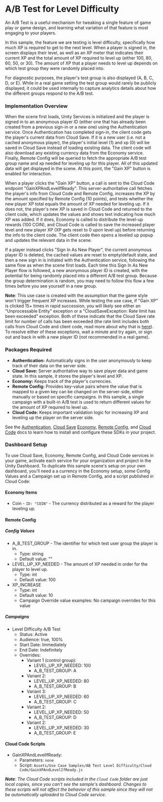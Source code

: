 # A/B Test for Level Difficulty
An A/B Test is a useful mechanism for tweaking a single feature of game play or game design, and learning what variation of that feature is most engaging to your players.

In this sample, the feature we are testing is level difficulty, specifically how much XP is required to get to the next level.
When a player is signed in, the screen displays their level, as well as an XP meter that indicates their current XP and the total amount of XP required to level up (either 100, 80, 60, 50, or 30).
The amount of XP that a player needs to level up depends on which test group they were randomly placed into.

For diagnostic purposes, the player's test group is also displayed (A, B, C, D, or E).
While in a real game setting the test group would rarely be publicly displayed, it could be used internally to capture analytics details about how the different groups respond to the A/B test.

### Implementation Overview
When the scene first loads, Unity Services is initialized and the player is signed in to an anonymous player ID (either one that has already been created from a previous sign-in or a new one) using the Authentication service.
Once Authentication has completed sign-in, the client code gets the player's current data from Cloud Save.
If it is a new user (i.e. not a cached anonymous player), the player's initial level (1) and xp (0) will be saved in Cloud Save instead of loading existing data.
The client code will also download any existing currency data from the Economy service.
Finally, Remote Config will be queried to fetch the appropriate A/B test group name and xp needed for leveling up for this player.
All of this updated data will get displayed in the scene.
At this point, the "Gain XP" button is enabled for interaction.

When a player clicks the "Gain XP" button, a call is sent to the Cloud Code endpoint "GainXPAndLevelIfReady".
This server-authoritative call fetches the player's info from Cloud Code and Remote Config, increases the XP by the amount specified by Remote Config (10 points), and tests whether the new player XP total equals the amount of XP needed for leveling up.
If it does not, the player's new XP is saved in Cloud Code and returned to the client code, which updates the values and shows text indicating how much XP was added.
If it does, Economy is called to distribute the level-up rewards (100 COIN), and Cloud Code is called to save the increased player level and new player XP (XP gets reset to 0 upon level up) before returning the info to the client code.
The client code then opens a leveled up popup and updates the relevant data in the scene.

If a player instead clicks "Sign In As New Player", the current anonymous player ID is deleted, the cached values are reset to empty/default state, and then a new sign in is initiated with the Authentication service, following the same flow as when the scene first loads.
Each time this Sign In As New Player flow is followed, a new anonymous player ID is created, with the potential for being randomly placed into a different A/B test group.
Because the group determination is random, you may need to follow this flow a few times before you see yourself in a new group.

**Note**: This use case is created with the assumption that the game style won't trigger frequent XP increases.
While testing the use case, if "Gain XP" is clicked 15+ times in rapid succession, you will likely see either an "Unprocessable Entity" exception or a "CloudSaveException: Rate limit has been exceeded" exception.
Both of these indicate that the Cloud Save rate limit for number of calls has been exceeded (the rate limit includes both calls from Cloud Code and client code, read more about why that is [here](https://docs.unity.com//cloud-code/Content/types-of-scripts.htm?tocpath=Types%20of%20scripts%7C_____0#Available_libraries)).
To resolve either of these exceptions, wait a minute and try again, or sign out and back in with a new player ID (not recommended in a real game).
 
 
### Packages Required
- **Authentication:** Automatically signs in the user anonymously to keep track of their data on the server side.
- **Cloud Save:** Server authoritative way to save player data and game state. In this sample, it stores the player's level and XP.
- **Economy:** Keeps track of the player's currencies.
- **Remote Config:** Provides key-value pairs where the value that is mapped to a given key can be changed on the server-side, either manually or based on specific campaigns. In this sample, a single campaign with a built-in A/B test is used to return different values for the amount of XP required to level up.
- **Cloud Code:** Keeps important validation logic for increasing XP and leveling up the player on the server side.

See the [Authentication](https://docs.unity.com/authentication/Content/InstallAndConfigureSDK.htm),
[Cloud Save](https://docs.unity.com/cloud-save/Content/index.htm#Implementation)
[Economy](https://docs.unity.com/economy/Content/implementation.htm?tocpath=Implementation%7C_____0),
[Remote Config](https://docs.unity3d.com/Packages/com.unity.remote-config@2.0/manual/ConfiguringYourProject.html),
and [Cloud Code](https://docs.unity.com//cloud-code/Content/implementation.htm?tocpath=Implementation%7C_____0#SDK_installation) docs to learn how to install and configure these SDKs in your project.


### Dashboard Setup
To use Cloud Save, Economy, Remote Config, and Cloud Code services in your game, activate each service for your organization and project in the Unity Dashboard.
To duplicate this sample scene's setup on your own dashboard, you'll need a a currency in the Economy setup, some Config Values and a Campaign set up in Remote Config, and a script published in Cloud Code:

#### Economy Items
* Coin - `ID: "COIN"` - The currency distributed as a reward for the player leveling up.

#### Remote Config
##### Config Values
* A_B_TEST_GROUP - The identifier for which test user group the player is in.
  * Type: string
  * Default value: ""
* LEVEL_UP_XP_NEEDED - The amount of XP needed in order for the player to level up.
  * Type: int
  * Default value: 100
* XP_INCREASE
  * Type: int
  * Default value: 10
  * Campaign Override value examples: No campaign overrides for this value

##### Campaigns
* Level Difficulty A/B Test
  * Status: Active
  * Audience: true, 100%
  * Start Date: Immediately
  * End Date: Indefinitely
  * Overrides:
    * Variant 1 (control group):
      * LEVEL_UP_XP_NEEDED: 100
      * A_B_TEST_GROUP: A
    * Variant 2:
      * LEVEL_UP_XP_NEEDED: 80
      * A_B_TEST_GROUP: B
    * Variant 3:
      * LEVEL_UP_XP_NEEDED: 60
      * A_B_TEST_GROUP: C
    * Variant 2:
      * LEVEL_UP_XP_NEEDED: 50
      * A_B_TEST_GROUP: D
    * Variant 2:
      * LEVEL_UP_XP_NEEDED: 30
      * A_B_TEST_GROUP: E

#### Cloud Code Scripts
* GainXPAndLevelIfReady:
  * Parameters: `none`
  * Script: `Assets/Use Case Samples/AB Test Level Difficulty/Cloud Code/GainXPAndLevelIfReady.js`

_**Note**:
The Cloud Code scripts included in the `Cloud Code` folder are just local copies, since you can't see the sample's dashboard. Changes to these scripts will not affect the behavior of this sample since they will not be automatically uploaded to Cloud Code service._
